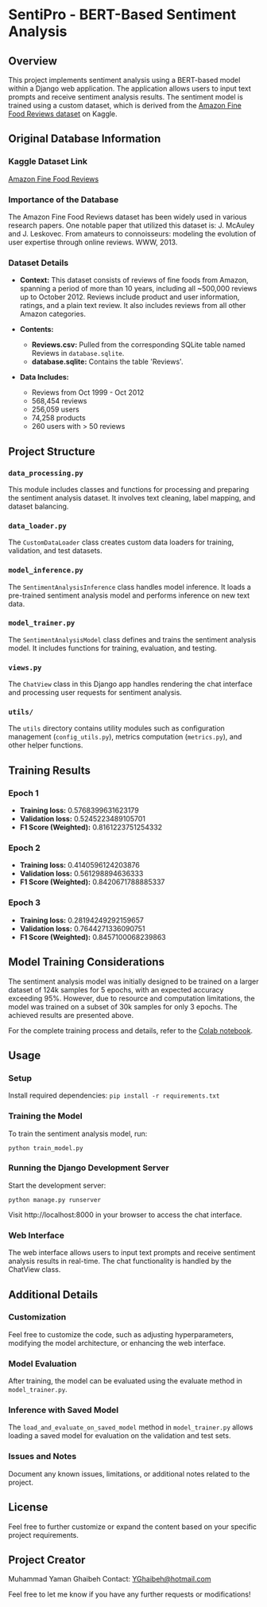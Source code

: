 # SentiPro - BERT-Based Sentiment Analysis

## Overview
This project implements sentiment analysis using a BERT-based model within a Django web application. The application allows users to input text prompts and receive sentiment analysis results. The sentiment model is trained using a custom dataset, which is derived from the [Amazon Fine Food Reviews dataset](https://www.kaggle.com/datasets/snap/amazon-fine-food-reviews) on Kaggle.

## Original Database Information

### Kaggle Dataset Link
[Amazon Fine Food Reviews](https://www.kaggle.com/datasets/snap/amazon-fine-food-reviews)

### Importance of the Database
The Amazon Fine Food Reviews dataset has been widely used in various research papers. One notable paper that utilized this dataset is:
J. McAuley and J. Leskovec. From amateurs to connoisseurs: modeling the evolution of user expertise through online reviews. WWW, 2013.


### Dataset Details
- **Context:**
  This dataset consists of reviews of fine foods from Amazon, spanning a period of more than 10 years, including all ~500,000 reviews up to October 2012. Reviews include product and user information, ratings, and a plain text review. It also includes reviews from all other Amazon categories.

- **Contents:**
  - **Reviews.csv:** Pulled from the corresponding SQLite table named Reviews in `database.sqlite`.
  - **database.sqlite:** Contains the table 'Reviews'.

- **Data Includes:**
  - Reviews from Oct 1999 - Oct 2012
  - 568,454 reviews
  - 256,059 users
  - 74,258 products
  - 260 users with > 50 reviews

## Project Structure

### `data_processing.py`
This module includes classes and functions for processing and preparing the sentiment analysis dataset. It involves text cleaning, label mapping, and dataset balancing.

### `data_loader.py`
The `CustomDataLoader` class creates custom data loaders for training, validation, and test datasets.

### `model_inference.py`
The `SentimentAnalysisInference` class handles model inference. It loads a pre-trained sentiment analysis model and performs inference on new text data.

### `model_trainer.py`
The `SentimentAnalysisModel` class defines and trains the sentiment analysis model. It includes functions for training, evaluation, and testing.

### `views.py`
The `ChatView` class in this Django app handles rendering the chat interface and processing user requests for sentiment analysis.

### `utils/`
The `utils` directory contains utility modules such as configuration management (`config_utils.py`), metrics computation (`metrics.py`), and other helper functions.

## Training Results

### Epoch 1
- **Training loss:** 0.5768399631623179
- **Validation loss:** 0.5245223489105701
- **F1 Score (Weighted):** 0.8161223751254332

### Epoch 2
- **Training loss:** 0.4140596124203876
- **Validation loss:** 0.561298894636333
- **F1 Score (Weighted):** 0.8420671788885337

### Epoch 3
- **Training loss:** 0.28194249292159657
- **Validation loss:** 0.7644271336090751
- **F1 Score (Weighted):** 0.8457100068239863


## Model Training Considerations

The sentiment analysis model was initially designed to be trained on a larger dataset of 124k samples for 5 epochs, with an expected accuracy exceeding 95%. However, due to resource and computation limitations, the model was trained on a subset of 30k samples for only 3 epochs. The achieved results are presented above.

For the complete training process and details, refer to the [Colab notebook](https://colab.research.google.com/drive/198m6I-ah7bSmfYBI6aOzshQedRtovEDv?usp=sharing).


## Usage

### Setup
Install required dependencies: `pip install -r requirements.txt`


### Training the Model
To train the sentiment analysis model, run:
```
python train_model.py
```

### Running the Django Development Server
Start the development server:
```
python manage.py runserver
```
Visit http://localhost:8000 in your browser to access the chat interface.


### Web Interface
The web interface allows users to input text prompts and receive sentiment analysis results in real-time. The chat functionality is handled by the ChatView class.


## Additional Details
### Customization
Feel free to customize the code, such as adjusting hyperparameters, modifying the model architecture, or enhancing the web interface.

### Model Evaluation
After training, the model can be evaluated using the evaluate method in `model_trainer.py`.

### Inference with Saved Model
The `load_and_evaluate_on_saved_model` method in `model_trainer.py` allows loading a saved model for evaluation on the validation and test sets.

### Issues and Notes
Document any known issues, limitations, or additional notes related to the project.

## License
Feel free to further customize or expand the content based on your specific project requirements.

## Project Creator
Muhammad Yaman Ghaibeh
Contact: YGhaibeh@hotmail.com

Feel free to let me know if you have any further requests or modifications!


